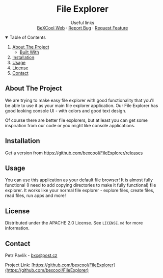   <h1 align="center">File Explorer</h1>

  <p align="center">
    Useful links
    <br />
    <a href="https://bexcool.eu">BeXCool Web</a>
    ·
    <a href="https://github.com/bexcool/FileExplorer/issues">Report Bug</a>
    ·
    <a href="https://github.com/bexcool/FileExplorer/issues">Request Feature</a>
  </p>
</p>



<!-- TABLE OF CONTENTS -->
<details open="open">
  <summary>Table of Contents</summary>
  <ol>
    <li>
      <a href="#about-the-project">About The Project</a>
      <ul>
        <li><a href="#built-with">Built With</a></li>
      </ul>
    </li>
    <li><a href="#installation">Installation</a></li>
    <li><a href="#usage">Usage</a></li>
    <li><a href="#license">License</a></li>
    <li><a href="#contact">Contact</a></li> 
  </ol>
</details>



<!-- ABOUT THE PROJECT -->
## About The Project

We are trying to make easy file explorer with good functionality that you'll be able to use it as your main file explorer application.
Our File Explorer has good looking console UI - with colors and good text design.

Of course there are better file explorers, but at least you can get some inspiration from our code or you might like console applications.



## Installation

Get a version from https://github.com/bexcool/FileExplorer/releases


<!-- USAGE EXAMPLES -->
## Usage

You can use this application as your default file browser! It is almost fully functional (I need to add copying directories to make it fully functional) file explorer. It works like your normal file explorer - explore files, create files, read files, run apps and more!



<!-- LICENSE -->
## License

Distributed under the APACHE 2.0 License. See `LICENSE.md` for more information.



<!-- CONTACT -->
## Contact

Petr Pavlík - bxc@post.cz

Project Link: [https://github.com/bexcool/FileExplorer](https://github.com/bexcool/FileExplorer)
